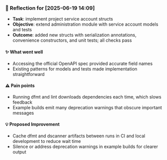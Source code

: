 ### :book: Reflection for [2025-06-19 14:09]
  - **Task**: implement project service account structs
  - **Objective**: extend administration module with service account models and tests
  - **Outcome**: added new structs with serialization annotations, convenience constructors, and unit tests; all checks pass

#### :sparkles: What went well
  - Accessing the official OpenAPI spec provided accurate field names
  - Existing patterns for models and tests made implementation straightforward

#### :warning: Pain points
  - Running dfmt and lint downloads dependencies each time, which slows feedback
  - Example builds emit many deprecation warnings that obscure important messages

#### :bulb: Proposed Improvement
  - Cache dfmt and dscanner artifacts between runs in CI and local development to reduce wait time
  - Silence or address deprecation warnings in example builds for clearer output
